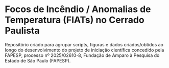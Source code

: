 # Focos de Incêndio / Anomalias de Temperatura (FIATs) no Cerrado Paulista

Repositório criado para agrupar scripts, figuras e dados criados/obtidos ao longo do desenvolvimento do projeto de iniciação científica concedido pela FAPESP, processo nº 2025/02610-8, Fundação de Amparo à Pesquisa do Estado de São Paulo (FAPESP).
